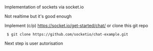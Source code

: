Implementation of sockets via socket.io

Not realtime but it's good enough

Implement (c/p)
https://socket.io/get-started/chat/
or clone this git repo
```
 $ git clone https://github.com/socketio/chat-example.git
```


Next step is user autorisation